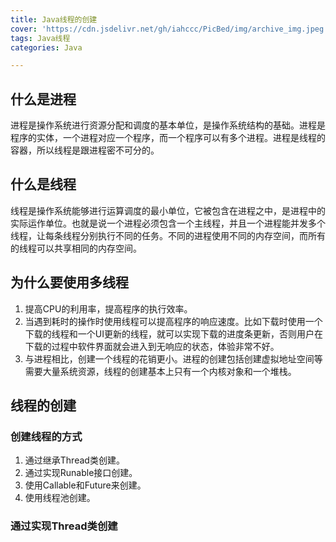 ```yaml
---
title: Java线程的创建
cover: 'https://cdn.jsdelivr.net/gh/iahccc/PicBed/img/archive_img.jpeg'
tags: Java线程
categories: Java

---
```


## 什么是进程
进程是操作系统进行资源分配和调度的基本单位，是操作系统结构的基础。进程是程序的实体，一个进程对应一个程序，而一个程序可以有多个进程。进程是线程的容器，所以线程是跟进程密不可分的。

## 什么是线程
线程是操作系统能够进行运算调度的最小单位，它被包含在进程之中，是进程中的实际运作单位。也就是说一个进程必须包含一个主线程，并且一个进程能并发多个线程，让每条线程分别执行不同的任务。不同的进程使用不同的内存空间，而所有的线程可以共享相同的内存空间。

## 为什么要使用多线程
1. 提高CPU的利用率，提高程序的执行效率。
2. 当遇到耗时的操作时使用线程可以提高程序的响应速度。比如下载时使用一个下载的线程和一个UI更新的线程，就可以实现下载的进度条更新，否则用户在下载的过程中软件界面就会进入到无响应的状态，体验非常不好。
3. 与进程相比，创建一个线程的花销更小。进程的创建包括创建虚拟地址空间等需要大量系统资源，线程的创建基本上只有一个内核对象和一个堆栈。

## 线程的创建

### 创建线程的方式
1. 通过继承Thread类创建。
2. 通过实现Runable接口创建。
3. 使用Callable和Future来创建。
4. 使用线程池创建。

### 通过实现Thread类创建
